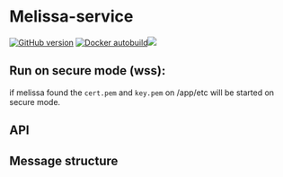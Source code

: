 
Melissa-service
===============

[![GitHub version](https://badge.fury.io/gh/ntidev%2Fmelissa-service.svg)](https://badge.fury.io/gh/ntidev%2Fmelissa-service)
[![Docker autobuild](https://img.shields.io/docker/automated/ntidev/melissa-service.svg)](https://hub.docker.com/r/ntidev/melissa-service/builds/)[![](https://img.shields.io/docker/build/ntidev/melissa-service.svg)](https://hub.docker.com/r/ntidev/melissa-service/builds)

## Run on secure mode (wss):

if melissa found the `cert.pem` and `key.pem` on /app/etc will be started on secure mode.


## API


## Message structure


